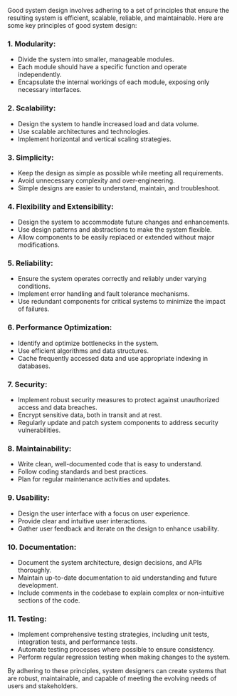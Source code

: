Good system design involves adhering to a set of principles that ensure the resulting system is efficient, scalable, reliable, and maintainable. Here are some key principles of good system design:

### 1. **Modularity:**
   - Divide the system into smaller, manageable modules.
   - Each module should have a specific function and operate independently.
   - Encapsulate the internal workings of each module, exposing only necessary interfaces.

### 2. **Scalability:**
   - Design the system to handle increased load and data volume.
   - Use scalable architectures and technologies.
   - Implement horizontal and vertical scaling strategies.

### 3. **Simplicity:**
   - Keep the design as simple as possible while meeting all requirements.
   - Avoid unnecessary complexity and over-engineering.
   - Simple designs are easier to understand, maintain, and troubleshoot.

### 4. **Flexibility and Extensibility:**
   - Design the system to accommodate future changes and enhancements.
   - Use design patterns and abstractions to make the system flexible.
   - Allow components to be easily replaced or extended without major modifications.

### 5. **Reliability:**
   - Ensure the system operates correctly and reliably under varying conditions.
   - Implement error handling and fault tolerance mechanisms.
   - Use redundant components for critical systems to minimize the impact of failures.

### 6. **Performance Optimization:**
   - Identify and optimize bottlenecks in the system.
   - Use efficient algorithms and data structures.
   - Cache frequently accessed data and use appropriate indexing in databases.

### 7. **Security:**
   - Implement robust security measures to protect against unauthorized access and data breaches.
   - Encrypt sensitive data, both in transit and at rest.
   - Regularly update and patch system components to address security vulnerabilities.

### 8. **Maintainability:**
   - Write clean, well-documented code that is easy to understand.
   - Follow coding standards and best practices.
   - Plan for regular maintenance activities and updates.

### 9. **Usability:**
   - Design the user interface with a focus on user experience.
   - Provide clear and intuitive user interactions.
   - Gather user feedback and iterate on the design to enhance usability.

### 10. **Documentation:**
   - Document the system architecture, design decisions, and APIs thoroughly.
   - Maintain up-to-date documentation to aid understanding and future development.
   - Include comments in the codebase to explain complex or non-intuitive sections of the code.

### 11. **Testing:**
   - Implement comprehensive testing strategies, including unit tests, integration tests, and performance tests.
   - Automate testing processes where possible to ensure consistency.
   - Perform regular regression testing when making changes to the system.

By adhering to these principles, system designers can create systems that are robust, maintainable, and capable of meeting the evolving needs of users and stakeholders.
